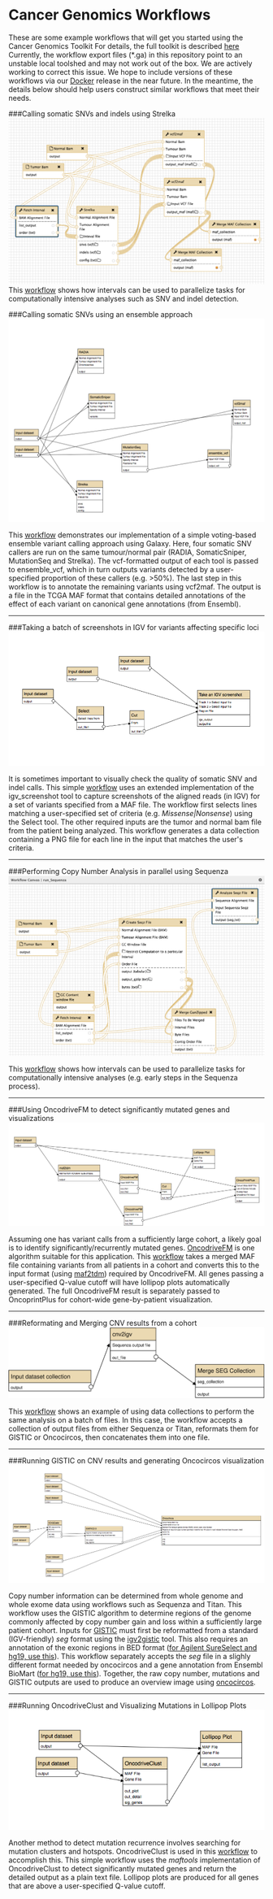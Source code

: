 # Cancer Genomics Workflows

These are some example workflows that will get you started using the Cancer Genomics Toolkit
For details, the full toolkit is described [here](http://biorxiv.org/content/early/2016/11/26/089631)
Currently, the workflow export files (\*.ga) in this repository point to an unstable local toolshed and may not work out of the box. We are actively working to correct this issue. We hope to include versions of these workflows via our [Docker](../docker/Dockerfile) release in the near future. In the meantime, the details below should help users construct similar workflows that meet their needs.

###Calling somatic SNVs and indels using Strelka
![ScreenShot](run_strelka.png)
This [workflow](Galaxy-Workflow-run_Strelka.ga) shows how intervals can be used to parallelize tasks for computationally intensive analyses such as SNV and indel detection. 

###Calling somatic SNVs using an ensemble approach
![ScreenShot](ensemble_caller_workflow.png)

This [workflow](Galaxy-Workflow-Ensemble_Variant_Caller.ga) demonstrates our implementation of a simple voting-based ensemble variant calling approach using Galaxy. Here, four somatic SNV callers are run on the same tumour/normal pair (RADIA, SomaticSniper, MutationSeq and Strelka). The vcf-formatted output of each tool is passed to ensemble_vcf, which in turn outputs variants detected by a user-specified proportion of these callers (e.g. >50%). The last step in this workflow is to annotate the remaining variants using vcf2maf. The output is a file in the TCGA MAF format that contains detailed annotations of the effect of each variant on canonical gene annotations (from Ensembl).

---

###Taking a batch of screenshots in IGV for variants affecting specific loci
![ScreenShot](igv_screenshot.png)

It is sometimes important to visually check the quality of somatic SNV and indel calls. This simple [workflow](Galaxy-Workflow-IGVScreenshotVariants.ga) uses an extended implementation of the igv_screenshot tool to capture screenshots of the aligned reads (in IGV) for a set of variants specified from a MAF file. The workflow first selects lines matching a user-specified set of criteria (e.g. *Missense|Nonsense*) using the Select tool. The other required inputs are the tumor and normal bam file from the patient being analyzed. This workflow generates a data collection containing a PNG file for each line in the input that matches the user's criteria.

---
###Performing Copy Number Analysis in parallel using Sequenza
![ScreenShot](run_sequenza.png)

This [workflow](Galaxy-Workflow-run_Sequenza.ga) shows how intervals can be used to parallelize tasks for computationally intensive analyses (e.g. early steps in the Sequenza process).

---

###Using OncodriveFM to detect significantly mutated genes and visualizations
![ScreenShot](oncodrivefm_gene_discovery.png)

Assuming one has variant calls from a sufficiently large cohort, a likely goal is to identify significantly/recurrently mutated genes. [OncodriveFM](https://testtoolshed.g2.bx.psu.edu/view/morinlab/oncodrivefm/97e99acadbaf) is one algorithm suitable for this application. This [workflow](Galaxy-Workflow-SignificantGeneDiscovery.ga) takes a merged MAF file containing variants from all patients in a cohort and converts this to the input format (using [maf2tdm](https://testtoolshed.g2.bx.psu.edu/view/morinlab/package_maf2tdm_1_0/fd09386ad95f)) required by OncodriveFM. All genes passing a user-specified Q-value cutoff will have lollipop plots automatically generated. The full OncodriveFM result is separately passed to OncoprintPlus for cohort-wide gene-by-patient visualization.

---
###Reformating and Merging CNV results from a cohort
![ScreenShot](merge_reformat_cnv.png)

This [workflow](cnv_reformat.ga) shows an example of using data collections to perform the same analysis on a batch of files. In this case, the workflow accepts a collection of output files from either Sequenza or Titan, reformats them for GISTIC or Oncocircos, then concatenates them into one file.

---

###Running GISTIC on CNV results and generating Oncocircos visualization
![ScreenShot](gistic_snv_workflow.png)

Copy number information can be determined from whole genome and whole exome data using workflows such as Sequenza and Titan. This workflow uses the GISTIC algorithm to determine regions of the genome commonly affected by copy number gain and loss within a sufficiently large patient cohort. Inputs for [GISTIC](https://testtoolshed.g2.bx.psu.edu/view/morinlab/gistic/d16928a77255) must first be reformatted from a standard (IGV-friendly) *seg* format using the [igv2gistic](https://testtoolshed.g2.bx.psu.edu/view/morinlab/igv2gistic/e4da94676cf8) tool. This also requires an annotation of the exonic regions in BED format ([for Agilent SureSelect and hg19, use this](./agilent_sureselect_all_exons_v5_and_utr.sort.merge.hg19.bed.gz)). This workflow separately accepts the *seg* file in a slighly different format needed by oncocircos and a gene annotation from Ensembl BioMart ([for hg19, use this](./hg19_genes_biomart.txt)). Together, the raw copy number, mutations and GISTIC outputs are used to produce an overview image using [oncocircos](https://testtoolshed.g2.bx.psu.edu/view/morinlab/oncocircos/417f984cd2e2). 

---

###Running OncodriveClust and Visualizing Mutations in Lollipop Plots
![ScreenShot](oncodriveclust_workflow.png)

Another method to detect mutation recurrence involves searching for mutation clusters and hotspots. OncodriveClust is used in this [workflow](Galaxy-Workflow-MutClusterDiscovery.ga) to accomplish this. This simple workflow uses the *maftools* implementation of OncodriveClust to detect significantly mutated genes and return the detailed output as a plain text file. Lollipop plots are produced for all genes that are above a user-specified Q-value cutoff.

